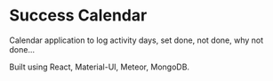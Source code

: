 # Success Calendar
Calendar application to log activity days, set done, not done, why not done...

Built using React, Material-UI, Meteor, MongoDB.
